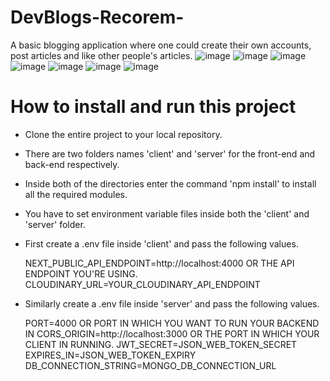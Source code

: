 # DevBlogs-Recorem-
A basic blogging application where one could create their own accounts, post articles and like other people's articles. 
![image](https://user-images.githubusercontent.com/89394181/184876512-e03f1f4b-9bab-4098-a2c8-cced183ebba2.png)
![image](https://user-images.githubusercontent.com/89394181/184876000-60cf97fa-f336-4583-9135-0a6d565d5b6d.png)
![image](https://user-images.githubusercontent.com/89394181/184876102-2ab3a742-5482-4581-8ecf-3b4f5caa6d88.png)
![image](https://user-images.githubusercontent.com/89394181/184876185-79d483bb-2a80-4d36-862f-8bfd7df4bf1c.png)
![image](https://user-images.githubusercontent.com/89394181/184876266-98b40f9e-081d-482c-b967-e6b86c11bf59.png)
![image](https://user-images.githubusercontent.com/89394181/184876327-be192a7f-4c19-4c65-8b93-04e73b76fbc5.png)
![image](https://user-images.githubusercontent.com/89394181/184876428-48fc127d-524f-4103-b154-2ddbc8140e0c.png)

# How to install and run this project
* Clone the entire project to your local repository.
* There are two folders names 'client' and 'server' for the front-end and back-end respectively.
* Inside both of the directories enter the command 'npm install' to install all the required modules.
* You have to set environment variable files inside both the 'client' and 'server' folder. 
* First create a .env file inside 'client' and pass the following values.

  NEXT_PUBLIC_API_ENDPOINT=http://localhost:4000 OR THE API ENDPOINT YOU'RE USING.
  CLOUDINARY_URL=YOUR_CLOUDINARY_API_ENDPOINT
  
* Similarly create a .env file inside 'server' and pass the following values.

  PORT=4000 OR PORT IN WHICH YOU WANT TO RUN YOUR BACKEND IN
  CORS_ORIGIN=http://localhost:3000 OR THE PORT IN WHICH YOUR CLIENT IN RUNNING.
  JWT_SECRET=JSON_WEB_TOKEN_SECRET
  EXPIRES_IN=JSON_WEB_TOKEN_EXPIRY
  DB_CONNECTION_STRING=MONGO_DB_CONNECTION_URL
    
